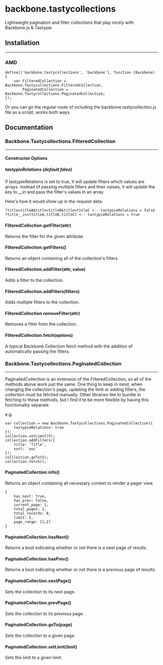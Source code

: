 # backbone.tastycollections

Lightweight pagination and filter collections that play nicely with Backbone.js &amp; Tastypie


## Installation
---
### AMD
```
define(['backbone.tastycollections', 'backbone'], function (Backbone) {
    var FilteredCollection = Backbone.Tastycollections.FilteredCollection,
        PaginatedCollection = Backbone.Tastycollections.PaginatedCollection;
});
```

Or you can go the regular route of including the backbone.tastycollection.js file as a script, works both ways.

## Documentation

### Backbone.Tastycollections.FilteredCollection
---

#### Constructor Options
##### tastypieRelations (default false)
If tastypieRelations is set to true, it will update filters which values are arrays. Instead of passing multiple filters and their values, it will update the key to <filter>__in and pass the filter's values in an array.

Here's how it would show up in the request data:

```
?title=titleA&title=titleB&title=titleC <-- tastypieRelations = false
?title__in=[titleA,titleB,titleC] <-- tastypieRelations = true
```

#### FilteredCollection.getFilter(attr)
Returns the filter for the given attribute.

#### FilteredCollection.getFilters()
Returns an object containing all of the collection's filters.

#### FilteredCollection.addFilter(attr, value)
Adds a filter to the collection.

#### FilteredCollection.addFilters(filters)
Adds multiple filters to the collection.

#### FilteredCollection.removeFilter(attr)
Removes a filter from the collection.

#### FilteredCollection.fetch(options)
A typical Backbone.Collection fetch method with the addition of automatically passing the filters.

### Backbone.Tastycollections.PaginatedCollection
---
PaginatedCollection is an extension of the FilteredCollection, so all of the methods above work just the same. One thing to keep in mind, when changing the collection's page, updating the limit or adding filters, the collection must be fetched manually. Other libraries like to bundle in fetching to these methods, but I find it to be more flexible by having this functionality separate.

e.g.

```
var collection = new Backbone.Tastycollections.PaginatedCollection({
    tastypieRelations: true
});
collection.setLimit(5);
collection.addFilters({
    title: 'Title',
    sort: 'asc'
});
colllection.goTo(5);
collection.fetch();
```

#### PaginatedCollection.info()
Returns an object containing all necessary context to render a pager view.

```
{
    has_next: true,
    has_prev: false,
    current_page: 1,
    total_pages: 2,
    total_records: 8,
    limit: 5,
    page_range: [1,2]
}
```
#### PaginatedCollection.hasNext()
Returns a bool indicating whether or not there is a next page of results.

#### PaginatedCollection.hasPrev()
Returns a bool indicating whether or not there is a previous page of results.

#### PaginatedCollection.nextPage()
Sets the collection to its next page.

#### PaginatedCollection.prevPage()
Sets the collection to its previous page.

#### PaginatedCollection.goTo(page)
Sets the collection to a given page.

#### PaginatedCollection.setLimit(limit)
Sets the limit to a given limit.
